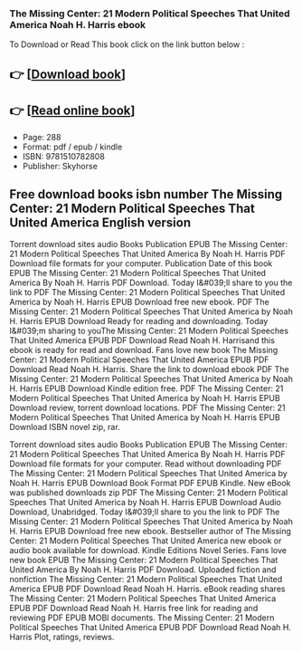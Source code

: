 ### The Missing Center: 21 Modern Political Speeches That United America Noah H. Harris ebook

To Download or Read This book click on the link button below :

## 👉  [**[Download book](http://get-pdfs.com/download.php?group=book&from=github.com&id=721497&lnk=1081 "Download book")**]

## 👉  [**[Read online book](http://get-pdfs.com/download.php?group=book&from=github.com&id=721497&lnk=1081 "Read online book")**]


* Page: 288
* Format: pdf / epub / kindle
* ISBN: 9781510782808
* Publisher: Skyhorse



## Free download books isbn number The Missing Center: 21 Modern Political Speeches That United America English version


Torrent download sites audio Books Publication EPUB The Missing Center: 21 Modern Political Speeches That United America By Noah H. Harris PDF Download file formats for your computer. Publication Date of this book EPUB The Missing Center: 21 Modern Political Speeches That United America By Noah H. Harris PDF Download. Today I&amp;#039;ll share to you the link to PDF The Missing Center: 21 Modern Political Speeches That United America by Noah H. Harris EPUB Download free new ebook. PDF The Missing Center: 21 Modern Political Speeches That United America by Noah H. Harris EPUB Download Ready for reading and downloading. Today I&amp;#039;m sharing to youThe Missing Center: 21 Modern Political Speeches That United America EPUB PDF Download Read Noah H. Harrisand this ebook is ready for read and download. Fans love new book The Missing Center: 21 Modern Political Speeches That United America EPUB PDF Download Read Noah H. Harris. Share the link to download ebook PDF The Missing Center: 21 Modern Political Speeches That United America by Noah H. Harris EPUB Download Kindle edition free. PDF The Missing Center: 21 Modern Political Speeches That United America by Noah H. Harris EPUB Download review, torrent download locations. PDF The Missing Center: 21 Modern Political Speeches That United America by Noah H. Harris EPUB Download ISBN novel zip, rar.

Torrent download sites audio Books Publication EPUB The Missing Center: 21 Modern Political Speeches That United America By Noah H. Harris PDF Download file formats for your computer. Read without downloading PDF The Missing Center: 21 Modern Political Speeches That United America by Noah H. Harris EPUB Download Book Format PDF EPUB Kindle. New eBook was published downloads zip PDF The Missing Center: 21 Modern Political Speeches That United America by Noah H. Harris EPUB Download Audio Download, Unabridged. Today I&amp;#039;ll share to you the link to PDF The Missing Center: 21 Modern Political Speeches That United America by Noah H. Harris EPUB Download free new ebook. Bestseller author of The Missing Center: 21 Modern Political Speeches That United America new ebook or audio book available for download. Kindle Editions Novel Series. Fans love new book EPUB The Missing Center: 21 Modern Political Speeches That United America By Noah H. Harris PDF Download. Uploaded fiction and nonfiction The Missing Center: 21 Modern Political Speeches That United America EPUB PDF Download Read Noah H. Harris. eBook reading shares The Missing Center: 21 Modern Political Speeches That United America EPUB PDF Download Read Noah H. Harris free link for reading and reviewing PDF EPUB MOBI documents. The Missing Center: 21 Modern Political Speeches That United America EPUB PDF Download Read Noah H. Harris Plot, ratings, reviews.





